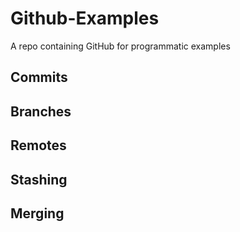 # Github-Examples
A repo containing GitHub for programmatic examples

## Commits

## Branches

## Remotes

## Stashing

## Merging